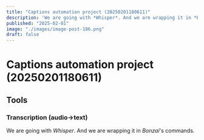 ```yaml
---
title: "Captions automation project (20250201180611)"
description: 'We are going with *Whisper*. And we are wrapping it in *Bonzai*'s commands.'
published: "2025-02-01"
image: "./images/image-post-186.png"
draft: false
---
```


# Captions automation project (20250201180611)

## Tools

### Transcription (audio->text)

We are going with *Whisper*. And we are wrapping it in *Bonzai*'s commands. 



